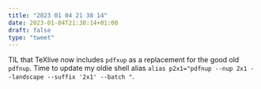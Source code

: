 ```yaml
---
title: "2023 01 04 21 38 14"
date: 2023-01-04T21:38:14+01:00
draft: false
type: "tweet"
---
```


TIL that TeXlive now includes `pdfxup` as a replacement for the good old `pdfnup`. Time to update my oldie shell alias `alias p2x1="pdfnup --nup 2x1 --landscape --suffix '2x1' --batch "`.
